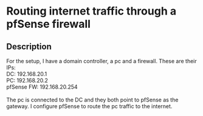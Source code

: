 <h1>Routing internet traffic through a pfSense firewall</h1>

<h2>Description</h2>
For the setup, I have a domain controller, a pc and a firewall. These are their IPs:</br>
DC: 192.168.20.1</br>
PC: 192.168.20.2</br>
pfSense FW: 192.168.20.254</br>
</br>
The pc is connected to the DC and they both point to pfSense as the gateway. I configure pfSense to route the pc traffic to the internet.
